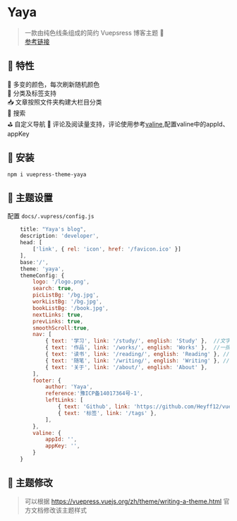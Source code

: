 # Yaya

> 一款由纯色线条组成的简约 Vuepsress 博客主题  🎊    
[参考链接](http://vuepressyaya.yaya12.com/) 

## 🏁 特性
🌈 多变的颜色，每次刷新随机颜色  
🚩 分类及标签支持  
📥 文章按照文件夹构建大栏目分类  
👾 搜索  
⛳️ 自定义导航 
🚧 评论及阅读量支持，评论使用参考[valine](https://valine.js.org/),配置valine中的appId、appKey

## 🚧 安装

```
npm i vuepress-theme-yaya
```

## 🔧 主题设置

配置 `docs/.vupress/config.js`

```js
    title: "Yaya's blog",
    description: 'developer',
    head: [
        ['link', { rel: 'icon', href: '/favicon.ico' }]
    ],
    base:'/',
    theme: 'yaya',
    themeConfig: {
        logo: '/logo.png',
        search: true,
        picListBg: '/bg.jpg',
        workListBg: '/bg.jpg',
        bookListBg: '/book.jpg',
        nextLinks: true,
        prevLinks: true,
        smoothScroll:true,
        nav: [
            { text: '学习', link: '/study/', english: 'Study' },  //文字列表
            { text: '作品', link: '/works/', english: 'Works' },  //一排两图列表
            { text: '读书', link: '/reading/', english: 'Reading' }, //一排三图列表
            { text: '随笔', link: '/writing/', english: 'Writing' }, //右侧有小图片列表
            { text: '关于', link: '/about/', english: 'About' },
        ],
        footer: {
            author: 'Yaya',
            reference:'豫ICP备14017364号-1',
            leftLinks: [
                { text: 'Github', link: 'https://github.com/Heyff12/vuepress-blog-yaya' },
                { text: '标签', link: '/tags' },
            ],
        },
        valine: {
            appId: '',
            appKey: '',
        }
    }
```

## 🔧 主题修改  

> 可以根据 https://vuepress.vuejs.org/zh/theme/writing-a-theme.html 官方文档修改该主题样式   



